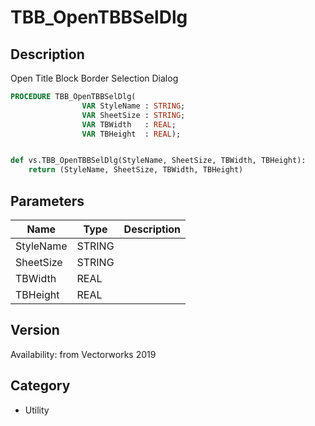 # TBB_OpenTBBSelDlg

## Description
Open Title Block Border Selection Dialog

```pascal
PROCEDURE TBB_OpenTBBSelDlg(
				VAR StyleName : STRING;
				VAR SheetSize : STRING;
				VAR TBWidth   : REAL;
				VAR TBHeight  : REAL);
```

```python

def vs.TBB_OpenTBBSelDlg(StyleName, SheetSize, TBWidth, TBHeight):
    return (StyleName, SheetSize, TBWidth, TBHeight)
```

## Parameters
|Name|Type|Description|
|---|---|---|
|StyleName|STRING||
|SheetSize|STRING||
|TBWidth|REAL||
|TBHeight|REAL||

## Version
Availability: from Vectorworks 2019
## Category
* Utility

